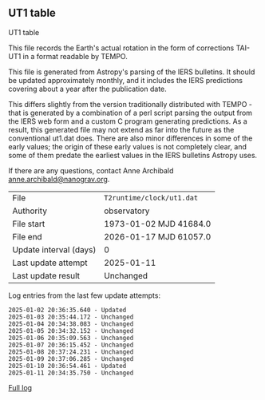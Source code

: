 
## UT1 table

UT1 table

This file records the Earth's actual rotation in the form of
corrections TAI-UT1 in a format readable by TEMPO.

This file is generated from Astropy's parsing of the IERS
bulletins. It should be updated approximately monthly, and it
includes the IERS predictions covering about a year after the
publication date.

This differs slightly from the version traditionally distributed
with TEMPO - that is generated by a combination of a perl script
parsing the output from the IERS web form and a custom C program
generating predictions. As a result, this generated file may not
extend as far into the future as the conventional ut1.dat does.
There are also minor differences in some of the early values; the
origin of these early values is not completely clear, and some of
them predate the earliest values in the IERS bulletins Astropy uses.

If there are any questions, contact Anne Archibald
<anne.archibald@nanograv.org>.

|     |     |
|:--- |:--- |
| File | `T2runtime/clock/ut1.dat` |
| Authority | observatory |
| File start | 1973-01-02 MJD 41684.0 |
| File end | 2026-01-17 MJD 61057.0 |
| Update interval (days) | 0 |
| Last update attempt | 2025-01-11 |
| Last update result | Unchanged |

Log entries from the last few update attempts:
```
2025-01-02 20:36:35.640 - Updated
2025-01-03 20:35:44.172 - Unchanged
2025-01-04 20:34:38.083 - Unchanged
2025-01-05 20:34:32.152 - Unchanged
2025-01-06 20:35:09.563 - Unchanged
2025-01-07 20:36:15.452 - Unchanged
2025-01-08 20:37:24.231 - Unchanged
2025-01-09 20:37:06.285 - Unchanged
2025-01-10 20:36:54.461 - Updated
2025-01-11 20:34:35.750 - Unchanged
```
[Full log](https://raw.githubusercontent.com/ipta/pulsar-clock-corrections/main/log/T2runtime/clock/ut1.dat.log)
